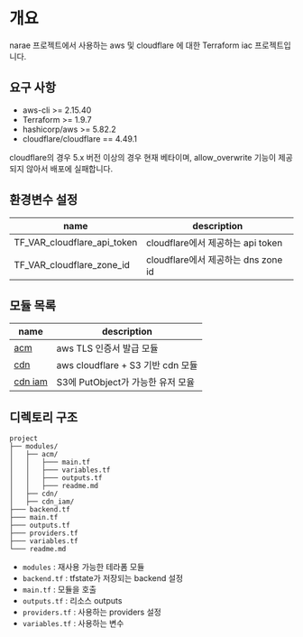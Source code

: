 # 개요
narae 프로젝트에서 사용하는 aws 및 cloudflare 에 대한 Terraform iac 프로젝트입니다.

## 요구 사항
- aws-cli >= 2.15.40
- Terraform >= 1.9.7
- hashicorp/aws >= 5.82.2
- cloudflare/cloudflare == 4.49.1

cloudflare의 경우 5.x 버전 이상의 경우 현재 베타이며, allow_overwrite 기능이 제공되지 않아서 배포에 실패합니다.

## 환경변수 설정

name                        | description
----------------------------|------------------------
TF_VAR_cloudflare_api_token | cloudflare에서 제공하는 api token
TF_VAR_cloudflare_zone_id   | cloudflare에서 제공하는 dns zone id

## 모듈 목록
name                                   | description
---------------------------------------|----------------------------------
[acm](./modules/acm/readme.md)         | aws TLS 인증서 발급 모듈
[cdn](./modules/cdn/readme.md)         | aws cloudflare + S3 기반 cdn 모듈
[cdn iam](./modules/cdn-iam/readme.md) | S3에 PutObject가 가능한 유저 모율

## 디렉토리 구조
```plaintext
project
├── modules/
│   ├── acm/
│   │   ├─── main.tf
│   │   ├─── variables.tf
│   │   ├─── outputs.tf
│   │   ├─── readme.md
│   ├── cdn/
│   ├── cdn_iam/
├─── backend.tf
├─── main.tf
├─── outputs.tf
├─── providers.tf
├─── variables.tf
└─── readme.md
```

* ```modules```       : 재사용 가능한 테라폼 모듈
* ```backend.tf```    : tfstate가 저장되는 backend 설정
* ```main.tf```       : 모듈을 호출
* ```outputs.tf```    : 리소스 outputs
* ```providers.tf```  : 사용하는 providers 설정
* ```variables.tf```  : 사용하는 변수
